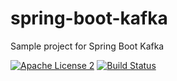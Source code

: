 # spring-boot-kafka
Sample project for Spring Boot Kafka

[![Apache License 2](https://img.shields.io/badge/license-ASF2-blue.svg)](https://github.com/ccoltx/spring-boot-kafka/LICENSE.md)
[![Build Status](https://github.com/ccoltx/spring-boot-kafka/workflows/build/badge.svg)](https://github.com/ccoltx/spring-boot-kafka/actions)
